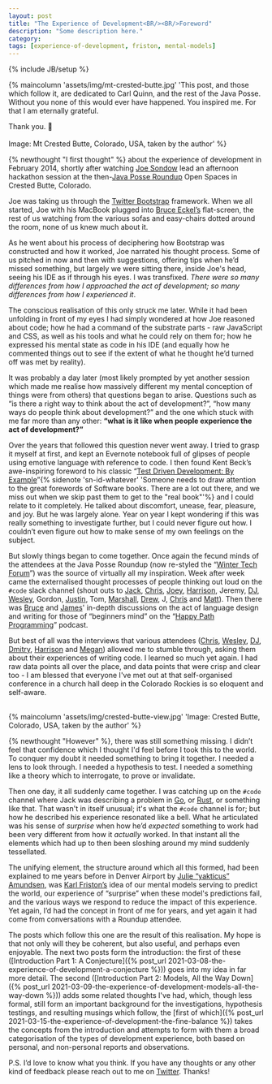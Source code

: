 ```yaml
---
layout: post
title: "The Experience of Development<BR/><BR/>Foreword"
description: "Some description here."
category:
tags: [experience-of-development, friston, mental-models]
---
```

{% include JB/setup %}

{% maincolumn 'assets/img/mt-crested-butte.jpg' 'This post, and those which follow it, are dedicated to Carl Quinn, and the rest of the Java Posse. Without you none of this would ever have happened.  You inspired me.  For that I am eternally grateful. 

Thank you. 🙏 <BR/><BR/>Image: Mt Crested Butte, Colorado, USA, taken by the author' %}

{% newthought "I first thought" %} about the experience of development in February 2014, shortly after watching [Joe Sondow](https://twitter.com/joesondow) lead an afternoon hackathon session at the then-[Java Posse Roundup](http://javaposse.com/) Open Spaces in Crested Butte, Colorado. 

Joe was taking us through the [Twitter Bootstrap](https://getbootstrap.com/) framework. When we all started, Joe with his MacBook plugged into [Bruce Eckel’s](https://twitter.com/BruceEckel) flat-screen, the rest of us watching from the various sofas and easy-chairs dotted around the room, none of us knew much about it. 

As he went about his process of deciphering how Bootstrap was constructed and how it worked, Joe narrated his thought process. Some of us pitched in now and then with suggestions, offering tips when he’d missed something, but largely we were sitting there, inside Joe's head, seeing his IDE as if through his eyes. I was transfixed. _There were so many differences from how I approached the act of development; so many differences from how I experienced it_. 

The conscious realisation of this only struck me later. While it had been unfolding in front of my eyes I had simply wondered at how Joe reasoned about code; how he had a command of the substrate parts - raw JavaScript and CSS, as well as his tools and what he could rely on them for; how he expressed his mental state as code in his IDE (and equally how he commented things out to see if the extent of what he thought he’d turned off was met by reality).

It was probably a day later (most likely prompted by yet another session which made me realise how massively different my mental conception of things were from others) that questions began to arise. Questions such as “is there a right way to think about the act of development?”, “how many ways do people think about development?” and the one which stuck with me far more than any other: **“what is it like when people experience the act of development?”**

Over the years that followed this question never went away. I tried to grasp it myself at first, and kept an Evernote notebook full of glipses of people using emotive language with reference to code. I then found Kent Beck’s awe-inspiring foreword to his classic “[Test Driven Development: By Example](https://www.goodreads.com/book/show/387190.Test_Driven_Development)”{% sidenote 'sn-id-whatever' 'Someone needs to draw attention to the great forewords of Software books. There are a lot out there, and we miss out when we skip past them to get to the "real book"'%} and I could relate to it completely. He talked about discomfort, unease, fear, pleasure, and joy. But he was largely alone. Year on year I kept wondering if this was really something to investigate further, but I could never figure out how. I couldn’t even figure out how to make sense of my own feelings on the subject. 

But slowly things began to come together. Once again the fecund minds of the attendees at the Java Posse Roundup (now re-styled the “[Winter Tech Forum](https://www.wintertechforum.com/)”) was the source of virtually all my inspiration. Week after week came the externalised thought processes of people thinking out loud on the ```#code``` slack channel (shout outs to [Jack](https://twitter.com/jackgene), [Chris](https://twitter.com/CJPhelps), [Joey](https://twitter.com/joeygibson), [Harrison](https://twitter.com/harrison_briner), Jeremy, [DJ](https://twitter.com/dhagberg), [Wesley](https://github.com/wfhartford/), Gordon, [Justin](https://twitter.com/quidryan), Tom, [Marshall](https://twitter.com/runswithbricks), [Drew](https://twitter.com/dinomite), J, [Chris](https://twitter.com/topher1120) and [Matt](https://twitter.com/mattgrommes)). Then there was [Bruce](https://twitter.com/BruceEckel) and [James](https://twitter.com/_JamesWard)' in-depth discussions on the act of language design and writing for those of “beginners mind” on the “[Happy Path Programming](https://twitter.com/HappyPathProg)” podcast. 

But best of all was the interviews that various attendees ([Chris](https://twitter.com/CJPhelps), [Wesley](https://github.com/wfhartford/), [DJ](https://twitter.com/dhagberg), [Dmitry](https://twitter.com/dkarlinsky), [Harrison](https://twitter.com/harrison_briner) and [Megan](https://github.com/swampdragons)) allowed me to stumble through, asking them about their experiences of writing code. I learned so much yet again. I had raw data points all over the place, and data points that were crisp and clear too - I am blessed that everyone I've met out at that self-organised conference in a church hall deep in the Colorado Rockies is so eloquent and self-aware. <BR/><BR/>

{% maincolumn 'assets/img/crested-butte-view.jpg' 'Image: Crested Butte, Colorado, USA, taken by the author' %}

{% newthought "However" %}, there was still something missing. I didn’t feel that confidence which I thought I'd feel before I took this to the world. To conquer my doubt it needed something to bring it together. I needed a lens to look through. I needed a hypothesis to test. I needed a something like a theory which to interrogate, to prove or invalidate. 

Then one day, it all suddenly came together. I was catching up on the ```#code``` channel where Jack was describing a problem in [Go](https://golang.org/), or [Rust](https://www.rust-lang.org/), or something like that.  That wasn't in itself unusual; it's what the ```#code``` channel is for; but how he described his experience resonated like a bell. What he articulated was his sense of _surprise_ when how he’d _expected_ something to work had been very different from how it _actually_ worked. In that instant all the elements which had up to then been sloshing around my mind suddenly tessellated. 

The unifying element, the structure around which all this formed, had been explained to me years before in Denver Airport by [Julie “yakticus” Amundsen](https://twitter.com/yakticus), was [Karl Friston’s](https://en.wikipedia.org/wiki/Karl_J._Friston) idea of our mental models serving to predict the world, our experience of “surprise” when these model's predictions fail, and the various ways we respond to reduce the impact of this experience.  Yet again, I’d had the concept in front of me for years, and yet again it had come from conversations with a Roundup attendee. 

The posts which follow this one are the result of this realisation. My hope is that not only will they be coherent, but also useful, and perhaps even enjoyable. The next two posts form the introduction: the first of these ([Introduction Part 1: A Conjecture]({% post_url 2021-03-08-the-experience-of-development-a-conjecture %})) goes into my idea in far more detail. The second ([Introduction Part 2: Models, All the Way Down]({% post_url 2021-03-09-the-experience-of-development-models-all-the-way-down %})) adds some related thoughts I've had, which, though less formal, still form an important background for the investigations, hypothesis testings, and resulting musings which follow, the [first of which]({% post_url 2021-03-15-the-experience-of-development-the-fine-balance %}) takes the concepts from the introduction and attempts to form with them a broad categorisation of the types of development experience, both based on personal, and non-personal reports and observations.

P.S. I’d love to know what you think. If you have any thoughts or any other kind of feedback please reach out to me on [Twitter](https://twitter.com/al94781).  Thanks!